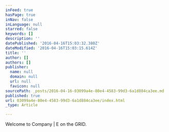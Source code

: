 ```yaml
---
inFeed: true
hasPage: true
inNav: false
inLanguage: null
starred: false
keywords: []
description: ''
datePublished: '2016-04-16T15:03:32.380Z'
dateModified: '2016-04-16T15:03:15.614Z'
title: ''
author: []
authors: []
publisher:
  name: null
  domain: null
  url: null
  favicon: null
sourcePath: _posts/2016-04-16-03099a4e-80e4-4583-99d3-6a1d884ca3ee.md
published: true
url: 03099a4e-80e4-4583-99d3-6a1d884ca3ee/index.html
_type: Article

---
```

Welcome to Company | E on the GRID.